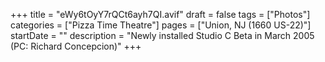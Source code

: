 +++
title = "eWy6tOyY7rQCt6ayh7QI.avif"
draft = false
tags = ["Photos"]
categories = ["Pizza Time Theatre"]
pages = ["Union, NJ (1660 US-22)"]
startDate = ""
description = "Newly installed Studio C Beta in March 2005 (PC: Richard Concepcion)"
+++
